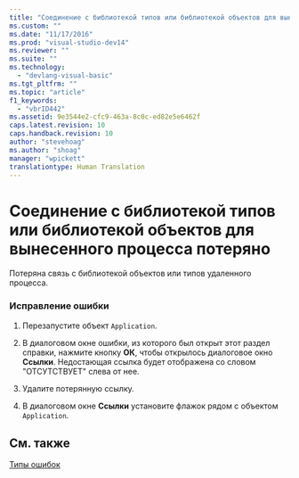 ```yaml
---
title: "Соединение с библиотекой типов или библиотекой объектов для вынесенного процесса потеряно | Microsoft Docs"
ms.custom: ""
ms.date: "11/17/2016"
ms.prod: "visual-studio-dev14"
ms.reviewer: ""
ms.suite: ""
ms.technology: 
  - "devlang-visual-basic"
ms.tgt_pltfrm: ""
ms.topic: "article"
f1_keywords: 
  - "vbrID442"
ms.assetid: 9e3544e2-cfc9-463a-8c0c-ed82e5e6462f
caps.latest.revision: 10
caps.handback.revision: 10
author: "stevehoag"
ms.author: "shoag"
manager: "wpickett"
translationtype: Human Translation
---
```

# Соединение с библиотекой типов или библиотекой объектов для вынесенного процесса потеряно
Потеряна связь с библиотекой объектов или типов удаленного процесса.  
  
### Исправление ошибки  
  
1.  Перезапустите объект `Application`.  
  
2.  В диалоговом окне ошибки, из которого был открыт этот раздел справки, нажмите кнопку **ОК**, чтобы открылось диалоговое окно **Ссылки**. Недостающая ссылка будет отображена со словом "ОТСУТСТВУЕТ" слева от нее.  
  
3.  Удалите потерянную ссылку.  
  
4.  В диалоговом окне **Ссылки** установите флажок рядом с объектом `Application`.  
  
## См. также  
 [Типы ошибок](../../visual-basic/programming-guide/language-features/error-types.md)